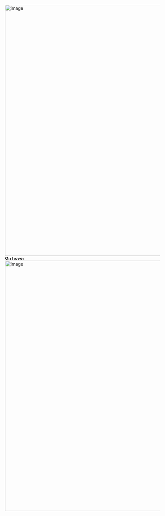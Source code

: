 <img width="1615" height="816" alt="image" src="https://github.com/user-attachments/assets/1ab15eee-2921-4a0e-99ec-36bdf7f50560" />
<b>On hover </b>
<img width="1648" height="814" alt="image" src="https://github.com/user-attachments/assets/9e57ac01-1383-4167-b4f5-f003c22f2892" />
